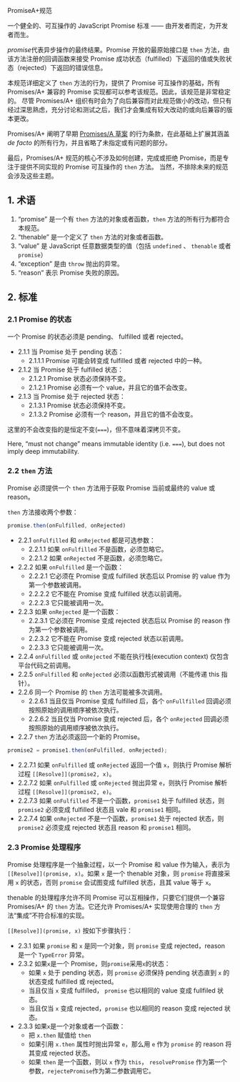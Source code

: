 PromiseA+规范

一个健全的、可互操作的 JavaScript Promise 标准 —— 由开发者而定，为开发者而生。

*promise*代表异步操作的最终结果。Promise 开放的最原始接口是 `then` 方法，由该方法注册的回调函数来接受 Promise 成功状态（fulfilled）下返回的值或失败状态（rejected）下返回的错误信息。

本规范详细定义了 `then` 方法的行为，提供了 Promise 可互操作的基础，所有 Promises/A+ 兼容的 Promise 实现都可以参考该规范。因此，该规范是非常稳定的。 尽管 Promises/A+ 组织有时会为了向后兼容而对此规范做小的改动，但只有经过深思熟虑，充分讨论和测试之后，我们才会集成有较大改动的或向后兼容的版本更改。

Promises/A+ 阐明了早期 [Promises/A 草案](http://wiki.commonjs.org/wiki/Promises/A) 的行为条款，在此基础上扩展其涵盖 *de facto* 的所有行为，并且省略了未指定或有问题的部分。

最后，Promises/A+ 规范的核心不涉及如何创建，完成或拒绝 Promise，而是专注于提供不同实现的 Promise 可互操作的 `then` 方法。 当然，不排除未来的规范会涉及这些主题。

## 1. 术语

1. “promise” 是一个有 `then` 方法的对象或者函数，`then` 方法的所有行为都符合本规范。
2. “thenable” 是一个定义了 `then` 方法的对象或者函数。
3. “value” 是 JavaScript 任意数据类型的值（包括 `undefined` 、 `thenable` 或者 `promise`）
4. “exception” 是由 `throw` 抛出的异常。
5. “reason” 表示 Promise 失败的原因。

## 2. 标准

### 2.1 Promise 的状态

一个 Promise 的状态必须是 pending、 fulfilled 或者 rejected。

- 2.1.1 当 Promise 处于 pending 状态：
  - 2.1.1.1 Promise 可能会转变成 fulfilled 或者 rejected 中的一种。
- 2.1.2 当 Promise 处于 fulfilled 状态：
  - 2.1.2.1 Promise 状态必须保持不变。
  - 2.1.2.1 Promise 必须有一个 value，并且它的值不会改变。
- 2.1.3 当 Promise 处于 rejected 状态：
  - 2.1.3.1 Promise 状态必须保持不变。
  - 2.1.3.2 Promise 必须有一个 reason，并且它的值不会改变。

这里的不会改变指的是恒定不变(`===`)，但不意味着深拷贝不变。

Here, “must not change” means immutable identity (i.e. `===`), but does not imply deep immutability.

### 2.2 `then` 方法

Promise 必须提供一个 `then` 方法用于获取 Promise 当前或最终的 value 或 reason。

`then` 方法接收两个参数：

```javascript
promise.then(onFulfilled, onRejected)
```

- 2.2.1 `onFulfilled` 和 `onRejected` 都是可选参数：
  - 2.2.1.1 如果 `onFulfilled` 不是函数，必须忽略它。
  - 2.2.1.2 如果 `onRejected` 不是函数，必须忽略它。
- 2.2.2 如果 `onFulfilled` 是一个函数：
  - 2.2.2.1 它必须在 Promise 变成 fulfilled 状态后以 Promise 的 value 作为第一个参数被调用。
  - 2.2.2.2 它不能在 Promise 变成 fulfilled 状态以前调用。
  - 2.2.2.3 它只能被调用一次。
- 2.2.3 如果 `onRejected` 是一个函数：
  - 2.2.3.1 它必须在 Promise 变成 rejected 状态后以 Promise 的 reason 作为第一个参数被调用。
  - 2.2.3.2 它不能在 Promise 变成 rejected 状态以前调用。
  - 2.2.3.3 它只能被调用一次。
- 2.2.4 `onFulfilled` 或 `onRejected` 不能在执行栈(execution context) 仅包含平台代码之前调用。
- 2.2.5 `onFulfilled` 和 `onRejected` 必须以函数形式被调用（不能传递 this 指针）。
- 2.2.6 同一个 Promise 的 `then` 方法可能被多次调用。
  - 2.2.6.1 当且仅当 Promise 变成 fulfilled 后，各个 `onFullfilled` 回调必须按照原始的调用顺序被依次执行。
  - 2.2.6.2 当且仅当 Promise 变成 rejected 后，各个 `onRejected` 回调必须按照原始的调用顺序被依次执行。
- 2.2.7 `then` 方法必须返回一个新的 Promise。

```javascript
promise2 = promise1.then(onFulfilled, onRejected);
```

- 2.2.7.1 如果 `onFulfilled` 或 `onRejected` 返回一个值 `x`，则执行 Promise 解析过程 `[[Resolve]](promise2, x)`。
- 2.2.7.2 如果 `onFulfilled` 或 `onRejected` 抛出异常 `e`，则执行 Promise 解析过程 `[[Resolve]](promise2, e)`。
- 2.2.7.3 如果 `onFulfilled` 不是一个函数，`promise1` 处于 fulfilled 状态，则 `promise2` 必须变成 fulfilled 状态且 vale 和 `promise1` 相同。
- 2.2.7.4 如果 `onRejected` 不是一个函数，`promise1` 处于 rejected 状态，则 `promise2` 必须变成 rejected 状态且 reason 和 `promise1` 相同。

### 2.3 Promise 处理程序

Promise 处理程序是一个抽象过程，以一个 Promise 和 value 作为输入，表示为 `[[Resolve]](promise, x)`。如果 `x` 是一个 thenable 对象，则 `promise` 将直接采用 `x` 的状态，否则 `promise` 会试图变成 fulfilled 状态，且其 value 等于 `x`。

thenable 的处理程序允许不同 Promise 可以互相操作，只要它们提供一个兼容 Promises/A+ 的 `then` 方法。它还允许 Promises/A+ 实现使用合理的 `then` 方法“集成”不符合标准的实现。

`[[Resolve]](promise, x)` 按如下步骤执行：

- 2.3.1 如果 `promise` 和 `x` 是同一个对象，则 `promise` 变成 rejected，reason 是一个 `TypeError` 异常。
- 2.3.2 如果`x`是一个 Promise，则`promise`采用`x`的状态：
  - 如果 `x` 处于 pending 状态，则 `promise` 必须保持 pending 状态直到 `x` 的状态变成 fulfilled 或 rejected。
  - 当且仅当 `x` 变成 fulfilled， `promise` 也以相同的 value 变成 fullfiled 状态。
  - 当且仅当 `x` 变成 rejected，`promise` 也以相同的 reason 变成 rejected 状态。
- 2.3.3 如果`x`是一个对象或者一个函数：
  - 把 `x.then` 赋值给 `then`
  - 如果引用 `x.then` 属性时抛出异常 `e`，那么用 `e` 作为 `promise` 的 reason 将其变成 rejected 状态。
  - 如果 `then` 是一个函数，则以 `x` 作为 `this`， `resolvePromise` 作为第一个参数，`rejectePromise`作为第二参数调用它。
